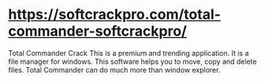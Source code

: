 # https://softcrackpro.com/total-commander-softcrackpro/
Total Commander Crack  This is a premium and trending application. It is a file manager for windows. This software helps you to move, copy and delete files. Total Commander can do much more than window explorer. 
